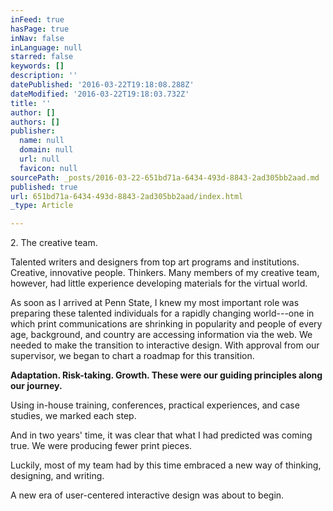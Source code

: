 ```yaml
---
inFeed: true
hasPage: true
inNav: false
inLanguage: null
starred: false
keywords: []
description: ''
datePublished: '2016-03-22T19:18:08.288Z'
dateModified: '2016-03-22T19:18:03.732Z'
title: ''
author: []
authors: []
publisher:
  name: null
  domain: null
  url: null
  favicon: null
sourcePath: _posts/2016-03-22-651bd71a-6434-493d-8843-2ad305bb2aad.md
published: true
url: 651bd71a-6434-493d-8843-2ad305bb2aad/index.html
_type: Article

---
```

2\. The creative team.

Talented writers and designers from top art programs and institutions. Creative, innovative people. Thinkers. Many members of my creative team, however, had little experience developing materials for the virtual world.

As soon as I arrived at Penn State, I knew my most important role was preparing these talented individuals for a rapidly changing world---one in which print communications are shrinking in popularity and people of every age, background, and country are accessing information via the web. We needed to make the transition to interactive design. With approval from our supervisor, we began to chart a roadmap for this transition.

**Adaptation. Risk-taking. Growth. These were our guiding principles along our journey.**

Using in-house training, conferences, practical experiences, and case studies, we marked each step.

And in two years' time, it was clear that what I had predicted was coming true. We were producing fewer print pieces.

Luckily, most of my team had by this time embraced a new way of thinking, designing, and writing.

A new era of user-centered interactive design was about to begin.